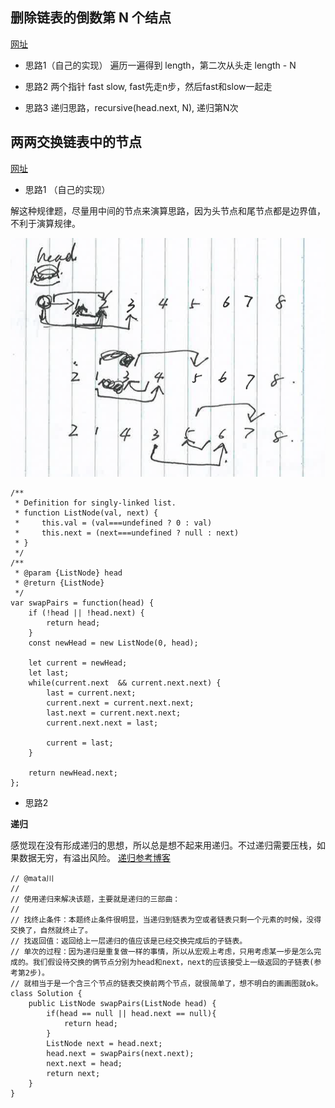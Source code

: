 ## 删除链表的倒数第 N 个结点
[网址](https://leetcode-cn.com/problems/remove-nth-node-from-end-of-list/)

* 思路1（自己的实现）
遍历一遍得到 length，第二次从头走 length - N

* 思路2
两个指针 fast slow, fast先走n步，然后fast和slow一起走

* 思路3
递归思路，recursive(head.next, N), 递归第N次


## 两两交换链表中的节点
[网址](https://leetcode-cn.com/problems/swap-nodes-in-pairs/)

* 思路1 （自己的实现）

解这种规律题，尽量用中间的节点来演算思路，因为头节点和尾节点都是边界值，不利于演算规律。

![图片](./resources/linkedlist_1.png)

```
/**
 * Definition for singly-linked list.
 * function ListNode(val, next) {
 *     this.val = (val===undefined ? 0 : val)
 *     this.next = (next===undefined ? null : next)
 * }
 */
/**
 * @param {ListNode} head
 * @return {ListNode}
 */
var swapPairs = function(head) {
    if (!head || !head.next) {
        return head;
    }
    const newHead = new ListNode(0, head);

    let current = newHead;
    let last;
    while(current.next  && current.next.next) {
        last = current.next;
        current.next = current.next.next;
        last.next = current.next.next;
        current.next.next = last;

        current = last;
    }

    return newHead.next;
};
```

* 思路2 

**递归** 

感觉现在没有形成递归的思想，所以总是想不起来用递归。不过递归需要压栈，如果数据无穷，有溢出风险。
[递归参考博客](https://lyl0724.github.io/2020/01/25/1/)


```
// @mata川
//
// 使用递归来解决该题，主要就是递归的三部曲：
//
// 找终止条件：本题终止条件很明显，当递归到链表为空或者链表只剩一个元素的时候，没得交换了，自然就终止了。
// 找返回值：返回给上一层递归的值应该是已经交换完成后的子链表。
// 单次的过程：因为递归是重复做一样的事情，所以从宏观上考虑，只用考虑某一步是怎么完成的。我们假设待交换的俩节点分别为head和next，next的应该接受上一级返回的子链表(参考第2步)。
// 就相当于是一个含三个节点的链表交换前两个节点，就很简单了，想不明白的画画图就ok。
class Solution {
    public ListNode swapPairs(ListNode head) {
        if(head == null || head.next == null){
            return head;
        }
        ListNode next = head.next;
        head.next = swapPairs(next.next);
        next.next = head;
        return next;
    }
}
```

